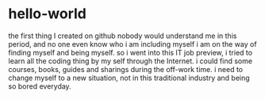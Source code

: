 # hello-world
the first thing I created on github
nobody would understand me in this period, and no one even know who i am including myself 
i am on the way of finding myself and being myself. so i went into this IT job preview, i tried to learn all the coding thing by my self through the Internet. i could find some courses, books, guides and sharings during the off-work time. 
i need to change myself to a new situation, not in this traditional industry and being so bored everyday. 
